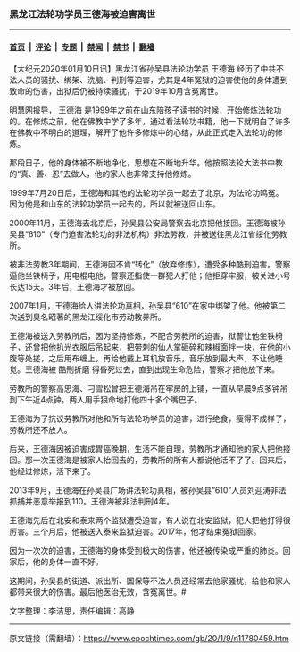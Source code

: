 ### 黑龙江法轮功学员王德海被迫害离世

---

#### [首页](../../../..?n11780459) &nbsp;|&nbsp; [评论](../../../../../epoch-comment?n11780459) &nbsp;|&nbsp; [专题](../../../../../epoch-special?n11780459) &nbsp;|&nbsp; [禁闻](../../../../../epoch-news?n11780459) &nbsp;|&nbsp; [禁书](../../../../../books?n11780459) &nbsp;|&nbsp; [翻墙](https://github.com/gfw-breaker/nogfw/blob/master/README.md?n11780459)


<div class="post_content" id="artbody" itemprop="articleBody">
 <!-- article content begin -->
 <p>
  【大纪元2020年01月10日讯】黑龙江省孙吴县法轮功学员
  <ok href="https://www.epochtimes.com/gb/tag/%E7%8E%8B%E5%BE%B7%E6%B5%B7.html">
   王德海
  </ok>
  经历了中共不法人员的骚扰、绑架、洗脑、判刑等迫害，尤其是4年冤狱的迫害使他的身体遭到致命的伤害，出狱后仍被持续骚扰，于2019年10月含冤离世。
 </p>
 <p>
  明慧网报导，
  <ok href="https://www.epochtimes.com/gb/tag/%E7%8E%8B%E5%BE%B7%E6%B5%B7.html">
   王德海
  </ok>
  是1999年之前在山东陪孩子读书的时候，开始修炼法轮功的。在修炼之前，他在佛教中学了多年，通过看法轮功书籍，他一下就明白了许多在佛教中不明白的道理，解开了他许多修炼中的心结，从此正式走入法轮功的修炼。
 </p>
 <p>
  那段日子，他的身体被不断地净化，思想在不断地升华。他按照法轮大法书中教的“真、善、忍”去做人，他的家人也非常支持他修炼。
 </p>
 <p>
  1999年7月20日后，王德海和其他的法轮功学员一起去了北京，为法轮功鸣冤。因为他是和山东的法轮功学员一起去的，所以就被送回山东。
 </p>
 <p>
  2000年11月，王德海去北京后，孙吴县公安局警察去北京把他接回。王德海被孙吴县“610”（专门迫害法轮功的非法机构）非法劳教，并被送往黑龙江省绥化劳教所。
 </p>
 <p>
  被非法劳教3年期间，王德海因不肯“转化”（放弃修炼），遭受多种酷刑迫害。警察逼他坐铁椅子，用电棍电他，警察还指使一群犯人打他；他拒穿牢服，被关进小号长达15天。3年后，王德海才被放回。
 </p>
 <p>
  2007年1月，王德海给人讲法轮功真相，孙吴县“610”在家中绑架了他。他被第二次送到臭名昭著的黑龙江绥化市劳动教养所。
 </p>
 <p>
  王德海被送入劳教所后，因为坚持修炼，不配合劳教所的迫害，狱警让他坐铁椅子，还曾把他扒光衣服后吊起来，把带刺的仙人掌砸碎和辣椒面拌一块，在他的小腹等处搓，之后用布缠上，再给他戴上耳机放音乐，音乐放到最大声，不让他睡觉。王德海被
  <ok href="https://www.epochtimes.com/gb/tag/%E9%85%B7%E5%88%91%E6%8A%98%E7%A3%A8.html">
   酷刑折磨
  </ok>
  得昏死过去，直到出现生命危险，警察才把他放下来。
 </p>
 <p>
  劳教所的警察高忠海、刁雪松曾把王德海吊在牢房的上铺，一直从早晨9点多钟吊到下午近4点钟，两人用手狠命地打他四十多个嘴巴子。
 </p>
 <p>
  王德海为了抗议劳教所对他和所有法轮功学员的迫害，进行绝食，瘦得不成样子，劳教所还不放人。
 </p>
 <p>
  后来，王德海因被迫害成胃癌晚期，生活不能自理，劳教所才通知他的家人把他接回。那一次王德海是被家人抬回去的，劳教所的所有人都说他活不了了。回来后，他经过修炼，活下来了。
 </p>
 <p>
  2013年9月，王德海在孙吴县广场讲法轮功真相，被孙吴县“610”人员刘迎涛非法抓捕并恶意举报到110。王德海被非法判刑4年。
 </p>
 <p>
  王德海先后在北安和泰来两个监狱遭受迫害，有人说在北安监狱，犯人把他打得很厉害。三个月后，他被送入泰来监狱迫害。2017年，他才结束冤狱回家。
 </p>
 <p>
  因为一次次的迫害，王德海的身体受到极大的伤害，他还被传染成严重的肺炎。回家后，他的身体一直不好。
 </p>
 <p>
  这期间，孙吴县的街道、派出所、国保等不法人员还经常去他家骚扰，给他和家人都带来很大的伤害。最后他医治无效，含冤离世。#
 </p>
 <p>
  文字整理：李洁思，责任编辑：高静
 </p>
 <!-- article content end -->
 <div id="below_article_ad">
 </div>
</div>


---

原文链接（需翻墙）：https://www.epochtimes.com/gb/20/1/9/n11780459.htm